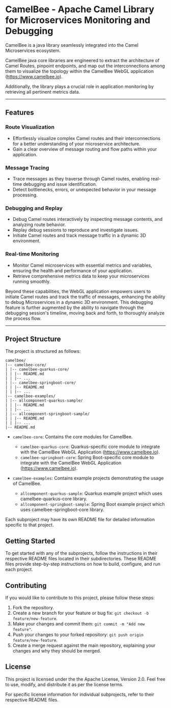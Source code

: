 # CamelBee - Apache Camel Library for Microservices Monitoring and Debugging

CamelBee is a java library seamlessly integrated into the Camel Microservices ecosystem.
 
CamelBee java core libraries are engineered to extract the architecture of Camel Routes, pinpoint endpoints, and map out the interconnections among them
to visualize the topology within the CamelBee WebGL application (https://www.camelbee.io).

Additionally, the library plays a crucial role in application monitoring by retrieving all pertinent metrics data.

---

## Features

### Route Visualization
- Effortlessly visualize complex Camel routes and their interconnections for a better understanding of your microservice architecture.
- Gain a clear overview of message routing and flow paths within your application.

### Message Tracing
- Trace messages as they traverse through Camel routes, enabling real-time debugging and issue identification.
- Detect bottlenecks, errors, or unexpected behavior in your message processing.

### Debugging and Replay
- Debug Camel routes interactively by inspecting message contents, and analyzing route behavior.
- Replay debug sessions to reproduce and investigate issues.
- Initiate Camel routes and track message traffic in a dynamic 3D environment.

### Real-time Monitoring
- Monitor Camel microservices with essential metrics and variables, ensuring the health and performance of your application.
- Retrieve comprehensive metrics data to keep your microservices running smoothly.

Beyond these capabilities, the WebGL application empowers users to initiate Camel routes and track the traffic of messages, enhancing the ability to debug Microservices in a dynamic 3D environment. 
This debugging feature is further augmented by the ability to navigate through the debugging session's timeline, moving back and forth, to thoroughly analyze the process flow.

---

## Project Structure

The project is structured as follows:

```shell
camelbee/
|-- camelbee-core/
| |-- camelbee-quarkus-core/
| | |-- README.md
| | |-- ...
| |-- camelbee-springboot-core/
| | |-- README.md
| | |-- ...
|-- camelbee-examples/
| |-- allcomponent-quarkus-sample/
| | |-- README.md
| | |-- ...
| |-- allcomponent-springboot-sample/
| | |-- README.md
| | |-- ...
|-- README.md
```


- `camelbee-core`: Contains the core modules for CamelBee.
  - `camelbee-quarkus-core`: Quarkus-specific core module to integrate with the CamelBee WebGL Application (https://www.camelbee.io).
  - `camelbee-springboot-core`: Spring Boot-specific core module to integrate with the CamelBee WebGL Application (https://www.camelbee.io).

- `camelbee-examples`: Contains example projects demonstrating the usage of CamelBee.
  - `allcomponent-quarkus-sample`:  Quarkus example project which uses camelbee-quarkus-core library.
  - `allcomponent-springboot-sample`: Spring Boot example project which uses camelbee-springboot-core library.

Each subproject may have its own README file for detailed information specific to that project.

## Getting Started

To get started with any of the subprojects, follow the instructions in their respective README files located in their subdirectories. 
These README files provide step-by-step instructions on how to build, configure, and run each project.

## Contributing

If you would like to contribute to this project, please follow these steps:

1. Fork the repository.
2. Create a new branch for your feature or bug fix: `git checkout -b feature/new-feature`.
3. Make your changes and commit them: `git commit -m "Add new feature"`.
4. Push your changes to your forked repository: `git push origin feature/new-feature`.
5. Create a merge request against the main repository, explaining your changes and why they should be merged.

## License

This project is licensed under the the Apache License, Version 2.0. Feel free to use, modify, and distribute it as per the license terms.

For specific license information for individual subprojects, refer to their respective README files.
